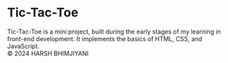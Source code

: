 # Tic-Tac-Toe
Tic-Tac-Toe is a mini project, built during the early stages of my learning in front-end development. It implements the basics of HTML, CSS, and JavaScript. <br>
© 2024 HARSH BHIMJIYANI
